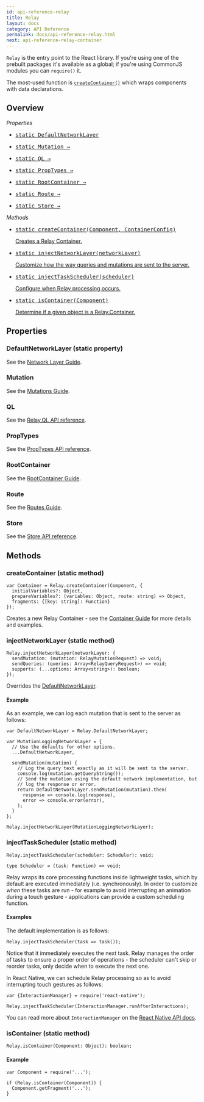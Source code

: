 ```yaml
---
id: api-reference-relay
title: Relay
layout: docs
category: API Reference
permalink: docs/api-reference-relay.html
next: api-reference-relay-container
---
```



`Relay` is the entry point to the React library. If you're using one of the prebuilt packages it's available as a global; if you're using CommonJS modules you can `require()` it.

The most-used function is [`createContainer()`](#createcontainer-static-method) which wraps components with data declarations.

## Overview

*Properties*

<ul class="apiIndex">
  <li>
    <a href="guides-network-layer.html">
      <pre>static DefaultNetworkLayer</pre>
    </a>
  </li>
  <li>
    <a href="guides-mutations.html">
      <pre>static Mutation &rarr;</pre>
    </a>
  </li>
  <li>
    <a href="api-reference-relay-ql.html">
      <pre>static QL &rarr;</pre>
    </a>
  </li>
  <li>
    <a href="api-reference-relay-proptypes.html">
      <pre>static PropTypes &rarr;</pre>
    </a>
  </li>
  <li>
    <a href="guides-root-container.html">
      <pre>static RootContainer &rarr;</pre>
    </a>
  </li>
  <li>
    <a href="guides-routes.html">
      <pre>static Route &rarr;</pre>
    </a>
  </li>
  <li>
    <a href="api-reference-relay-store.html">
      <pre>static Store &rarr;</pre>
    </a>
  </li>
</ul>

*Methods*

<ul class="apiIndex">
  <li>
    <a href="#createcontainer-static-method">
      <pre>static createContainer(Component, ContainerConfig)</pre>
      Creates a Relay Container.
    </a>
  </li>
  <li>
    <a href="#injectnetworklayer-static-method">
      <pre>static injectNetworkLayer(networkLayer)</pre>
      Customize how the way queries and mutations are sent to the server.
    </a>
  </li>
  <li>
    <a href="#injec-taskscheduler-static-method">
      <pre>static injectTaskScheduler(scheduler)</pre>
      Configure when Relay processing occurs.
    </a>
  </li>
  <li>
    <a href="#iscontainer-static-method">
      <pre>static isContainer(Component)</pre>
      Determine if a given object is a Relay.Container.
    </a>
  </li>
</ul>

## Properties

### DefaultNetworkLayer (static property)

See the [Network Layer Guide](guides-network-layer.html).

### Mutation

See the [Mutations Guide](guides-mutations.html).

### QL

See the [Relay.QL API reference](api-reference-relay-ql.html).

### PropTypes

See the [PropTypes API reference](api-reference-relay-proptypes.html).

### RootContainer

See the [RootContainer Guide](guides-root-container.html).

### Route

See the [Routes Guide](guides-routes.html).

### Store

See the [Store API reference](api-reference-relay-store.html).

## Methods

### createContainer (static method)

```
var Container = Relay.createContainer(Component, {
  initialVariables?: Object,
  prepareVariables?: (variables: Object, route: string) => Object,
  fragments: {[key: string]: Function}
});
```

Creates a new Relay Container - see the [Container Guide](guides-containers.html) for more details and examples.

### injectNetworkLayer (static method)

```
Relay.injectNetworkLayer(networkLayer: {
  sendMutation: (mutation: RelayMutationRequest) => void;
  sendQueries: (queries: Array<RelayQueryRequest>) => void;
  supports: (...options: Array<string>): boolean;
});
```

Overrides the [DefaultNetworkLayer](#defaultnetworklayer-static-property).

#### Example

As an example, we can log each mutation that is sent to the server as follows:

```
var DefaultNetworkLayer = Relay.DefaultNetworkLayer;

var MutationLoggingNetworkLayer = {
  // Use the defaults for other options.
  ...DefaultNetworkLayer,

  sendMutation(mutation) {
    // Log the query text exactly as it will be sent to the server.
    console.log(mutation.getQueryString());
    // Send the mutation using the default network implementation, but
    // log the response or error.
    return DefaultNetworkLayer.sendMutation(mutation).then(
      response => console.log(response),
      error => console.error(error),
    );
  }
};

Relay.injectNetworkLayer(MutationLoggingNetworkLayer);
```

### injectTaskScheduler (static method)

```
Relay.injectTaskScheduler(scheduler: Scheduler): void;

type Scheduler = (task: Function) => void;
```

Relay wraps its core processing functions inside lightweight tasks, which by default are executed immediately (i.e. synchronously). In order to customize *when* these tasks are run - for example to avoid interrupting an animation during a touch gesture - applications can provide a custom scheduling function.

#### Examples

The default implementation is as follows:

```
Relay.injectTaskScheduler(task => task());
```

Notice that it immediately executes the next task. Relay manages the order of tasks to ensure a proper order of operations - the scheduler can't skip or reorder tasks, only decide when to execute the next one.

In React Native, we can schedule Relay processing so as to avoid interrupting touch gestures as follows:

```
var {InteractionManager} = require('react-native');

Relay.injectTaskScheduler(InteractionManager.runAfterInteractions);
```

You can read more about `InteractionManager` on the [React Native API docs](http://facebook.github.io/react-native/docs/interactionmanager.html).

### isContainer (static method)

```
Relay.isContainer(Component: Object): boolean;
```

#### Example

```
var Component = require('...');

if (Relay.isContainer(Component)) {
  Component.getFragment('...');
}
```
